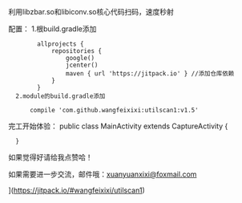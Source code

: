 利用libzbar.so和libiconv.so核心代码扫码，速度秒射

配置：
       1.根build.gradle添加

            allprojects {
                repositories {
                    google()
                    jcenter()
                    maven { url 'https://jitpack.io' } //添加仓库依赖
                }
            }
      2.module的build.gradle添加

          compile 'com.github.wangfeixixi:utilscan1:v1.5'

完工开始体验：
      public class MainActivity extends CaptureActivity {

      }

如果觉得好请给我点赞哈！

如果需要进一步交流，邮件哦：xuanyuanxixi@foxmail.com

[](https://jitpack.io/v/wangfeixixi/utilscan1.svg)](https://jitpack.io/#wangfeixixi/utilscan1)
